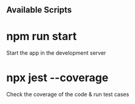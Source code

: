 ## Available Scripts

# npm run start
Start the app in the development server

# npx jest --coverage
Check the coverage of the code & run test cases


